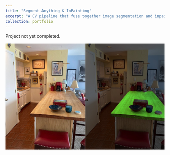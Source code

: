 ```yaml
---
title: "Segment Anything & InPainting"
excerpt: "A CV pipeline that fuse together image segmentation and inpainting.<br/>"
collection: portfolio
---
```


Project not yet completed.

<img src='/images/segmentation.png'>
